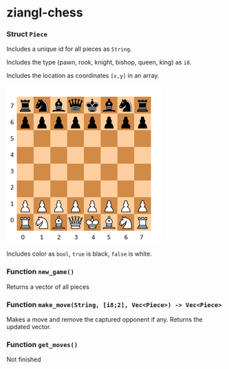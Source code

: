 # ziangl-chess

### Struct `Piece`
Includes a unique id for all pieces as `String`.

Includes the type (pawn, rook, knight, bishop, queen, king) as `i8`.

Includes the location as coordinates `[x,y]` in an array.

![chess board](/readme_pic.png)

Includes color as `bool`, `true` is black, `false` is white.

### Function `new_game()`
Returns a vector of all pieces

### Function `make_move(String, [i8;2], Vec<Piece>) -> Vec<Piece>`
Makes a move and remove the captured opponent if any.
Returns the updated vector.

### Function `get_moves()`
Not finished